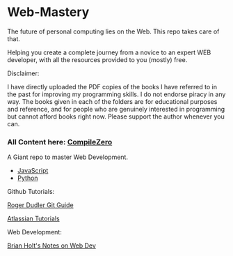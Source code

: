 # Web-Mastery

The future of personal computing lies on the Web. This repo takes care of that.

Helping you create a complete journey from a novice to an expert WEB developer, with all the resources provided to you (mostly) free.

Disclaimer:

I have directly uploaded the PDF copies of the books I have referred to in the past for improving my programming skills. I do not endorse piracy in any way. The books given in each of the folders are for educational purposes and reference, and for people who are genuinely interested in programming but cannot afford books right now. Please support the author whenever you can.

### All Content here: [CompileZero](https://compilezero.com/)

A Giant repo to master Web Development.

- [JavaScript](./JS/README.md)
- [Python](./Python)

Github Tutorials:

[Roger Dudler Git Guide](https://rogerdudler.github.io/git-guide/)

[Atlassian Tutorials](https://www.atlassian.com/git/tutorials)

Web Development:

[Brian Holt's Notes on Web Dev](https://btholt.github.io/intro-to-web-dev-v2/)
